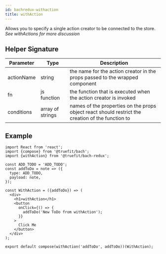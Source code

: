 ```yaml
---
id: bachredux-withaction
title: withAction
---
```


Allows you to specify a single action creator to be connected to the store. _See withActions for more discussion_

## Helper Signature

| Parameter  | Type             | Description                                                                                       |
| ---------- | ---------------- | ------------------------------------------------------------------------------------------------- |
| actionName | string           | the name for the action creator in the props passed to the wrapped component                      |
| fn         | js function      | the function that is executed when the action creator is invoked                                  |
| conditions | array of strings | names of the properties on the props object react should restrict the creation of the function to |

## Example

```
import React from 'react';
import {compose} from '@truefit/bach';
import {withAction} from '@truefit/bach-redux';

const ADD_TODO = 'ADD_TODO';
const addToDo = note => ({
  type: ADD_TODO,
  payload: note,
});

const WithAction = ({addToDo}) => (
  <div>
    <h1>withAction</h1>
    <button
      onClick={() => {
        addToDo('New ToDo from withAction');
      }}
    >
      Click Me
    </button>
  </div>
);

export default compose(withAction('addToDo', addToDo))(WithAction);
```